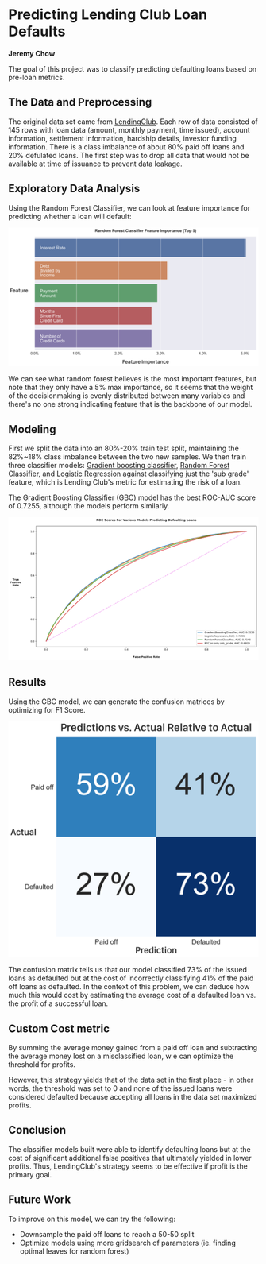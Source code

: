 # Predicting Lending Club Loan Defaults
**Jeremy Chow**

The goal of this project was to classify predicting defaulting loans based on pre-loan metrics.

## The Data and Preprocessing
The original data set came from [LendingClub](https://www.lendingclub.com/info/download-data.action). Each row of data consisted of 145 rows with loan data (amount, monthly payment, time issued), account information, settlement information, hardship details, investor funding information. There is a class imbalance of about 80% paid off loans and 20% defulated loans. The first step was to drop all data that would not be available at time of issuance to prevent data leakage. 

## Exploratory Data Analysis

Using the Random Forest Classifier, we can look at feature importance for predicting whether a loan will default:

![Feature Importance](https://github.com/jeremyrchow/lending_club_default_model/blob/master/graphs/feature_importance.png?raw=true)

We can see what random forest believes is the most important features, but note that they only have a 5% max importance, so it seems that the weight of the decisionmaking is evenly distributed between many variables and there's no one strong indicating feature that is the backbone of our model.

## Modeling
First we split the data into an 80%-20% train test split, maintaining the 82%~18% class imbalance between the two new samples. 
We then train three classifier models: [Gradient boosting classifier](https://scikit-learn.org/stable/modules/generated/sklearn.ensemble.GradientBoostingClassifier.html), [Random Forest Classifier](https://scikit-learn.org/stable/modules/generated/sklearn.ensemble.GradientBoostingClassifier.html), and [Logistic Regression](https://scikit-learn.org/stable/modules/generated/sklearn.linear_model.LogisticRegression.html) against classifying just the 'sub grade' feature, which is Lending Club's metric for estimating the risk of a loan.

The Gradient Boosting Classifier (GBC) model has the best ROC-AUC score of 0.7255, although the models perform similarly. 

![ROC curves comparison between all models](https://github.com/jeremyrchow/lending_club_default_model/blob/master/graphs/ROC_curves_all.png?raw=true)

## Results
Using the GBC model, we can generate the confusion matrices by optimizing for F1 Score.

![Confusion Matrix](https://raw.githubusercontent.com/jeremyrchow/lending_club_default_model/master/graphs/confusion_matrix_rel_actual.png)

The confusion matrix tells us that our model classified 73% of the issued loans as defaulted but at the cost of incorrectly classifying 41% of the paid off loans as defaulted. In the context of this problem, we can deduce how much this would cost by estimating the average cost of a defaulted loan vs. the profit of a successful loan.

## Custom Cost metric

By summing the average money gained from a paid off loan and subtracting the average money lost on a misclassified loan, w e can optimize the threshold for profits. 

However, this strategy yields that of the data set in the first place - in other words, the threshold was set to 0 and none of the issued loans were considered defaulted because accepting all loans in the data set maximized profits.
## Conclusion

The classifier models built were able to identify defaulting loans but at the cost of significant additional false positives that ultimately yielded in lower profits. Thus, LendingClub's strategy seems to be effective if profit is the primary goal.  

## Future Work
To improve on this model, we can try the following:
- Downsample the paid off loans to reach a 50-50 split
- Optimize models using more gridsearch of parameters (ie. finding optimal leaves for random forest)
